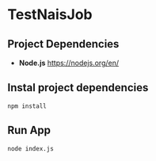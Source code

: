 # TestNaisJob

## Project Dependencies

- **Node.js**
https://nodejs.org/en/

## Instal project dependencies
    npm install
    
## Run App

    node index.js
